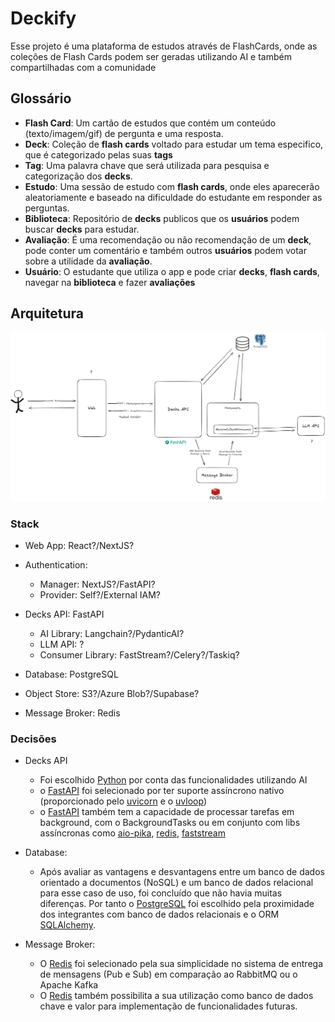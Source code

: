 # Deckify

Esse projeto é uma plataforma de estudos através de FlashCards, onde as coleções de Flash Cards podem ser geradas utilizando AI e também compartilhadas com a comunidade

## Glossário

- **Flash Card**: Um cartão de estudos que contém um conteúdo (texto/imagem/gif) de pergunta e uma resposta.
- **Deck**: Coleção de **flash cards** voltado para estudar um tema especifico, que é categorizado pelas suas **tags**
- **Tag**: Uma palavra chave que será utilizada para pesquisa e categorização dos **decks**.
- **Estudo**: Uma sessão de estudo com **flash cards**, onde eles aparecerão aleatoriamente e baseado na dificuldade do estudante em responder as perguntas.
- **Biblioteca**: Repositório de **decks** publicos que os **usuários** podem buscar **decks** para estudar.
- **Avaliação**: É uma recomendação ou não recomendação de um **deck**, pode conter um comentário e também outros **usuários** podem votar sobre a utilidade da **avaliação**.
- **Usuário**: O estudante que utiliza o app e pode criar **decks**, **flash cards**, navegar na **biblioteca** e fazer **avaliações**

## Arquitetura

![arquitecture](./archtecture-basic.png)

### Stack

- Web App: React?/NextJS?

- Authentication:

  - Manager: NextJS?/FastAPI?
  - Provider: Self?/External IAM?

- Decks API: FastAPI

  - AI Library: Langchain?/PydanticAI?
  - LLM API: ?
  - Consumer Library: FastStream?/Celery?/Taskiq?

- Database: PostgreSQL
- Object Store: S3?/Azure Blob?/Supabase?
- Message Broker: Redis

### Decisões

- Decks API

  - Foi escolhido [Python](https://www.python.org/) por conta das funcionalidades utilizando AI
  - o [FastAPI](https://fastapi.tiangolo.com/) foi selecionado por ter suporte assíncrono nativo (proporcionado pelo [uvicorn](https://uvicorn.dev/) e o [uvloop](https://uvloop.readthedocs.io/))
  - o [FastAPI](https://fastapi.tiangolo.com/) também tem a capacidade de processar tarefas em background, com o BackgroundTasks ou em conjunto com libs assíncronas como [aio-pika](https://docs.aio-pika.com/), [redis](https://redis.readthedocs.io/en/latest/), [faststream](https://faststream.ag2.ai/latest/)

- Database:

  - Após avaliar as vantagens e desvantagens entre um banco de dados orientado a documentos (NoSQL) e um banco de dados relacional para esse caso de uso, foi concluído que não havia muitas diferenças. Por tanto o [PostgreSQL](https://www.postgresql.org/) foi escolhido pela proximidade dos integrantes com banco de dados relacionais e o ORM [SQLAlchemy](https://www.sqlalchemy.org/).

- Message Broker:

  - O [Redis](https://redis.io/) foi selecionado pela sua simplicidade no sistema de entrega de mensagens (Pub e Sub) em comparação ao RabbitMQ ou o Apache Kafka
  - O [Redis](https://redis.io/) também possibilita a sua utilização como banco de dados chave e valor para implementação de funcionalidades futuras.
